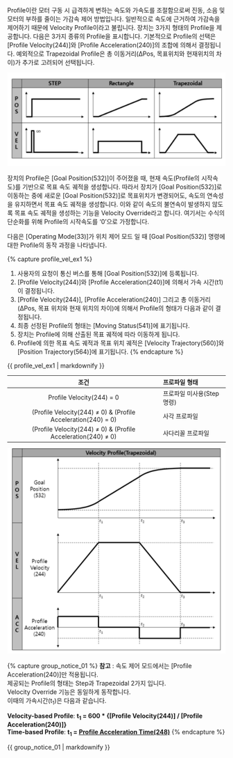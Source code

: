 Profile이란 모터 구동 시 급격하게 변하는 속도와 가속도를 조절함으로써 진동, 소음 및 모터의 부하를 줄이는 가감속 제어 방법입니다.
일반적으로 속도에 근거하여 가감속을 제어하기 때문에 Velocity Profile이라고 불립니다.
장치는 3가지 형태의 Profile을 제공합니다. 다음은 3가지 종류의 Profile을 표시합니다. 기본적으로 Profile의 선택은 [Profile Velocity(244)]와 [Profile Acceleration(240)]의 조합에 의해서 결정됩니다. 예외적으로 Trapezoidal Profile은 총 이동거리(ΔPos, 목표위치와 현재위치의 차이)가 추가로 고려되어 선택됩니다. 

![](/assets/images/dxl/y//profile_1.PNG)

장치의 Profile은 [Goal Position(532)]이 주어졌을 때, 현재 속도(Profile의 시작속도)를 기반으로 목표 속도 궤적을 생성합니다. 따라서 장치가 [Goal Position(532)]로 이동하는 중에 새로운 [Goal Position(532)]로 목표위치가 변경되어도, 속도의 연속성을 유지하면서 목표 속도 궤적을 생성합니다.
이와 같이 속도의 불연속이 발생하지 않도록 목표 속도 궤적을 생성하는 기능을 Velocity Override라고 합니다.
여기서는 수식의 단순화를 위해 Profile의 시작속도를 ‘0’으로 가정합니다.

다음은 [Operating Mode(33)]가 위치 제어 모드 일 때 [Goal Position(532)] 명령에 대한 Profile의 동작 과정을 나타냅니다.

{% capture profile_vel_ex1 %}
1. 사용자의 요청이 통신 버스를 통해 [Goal Position(532)]에 등록됩니다.
2. [Profile Velocity(244)]와 [Profile Acceleration(240)]에 의해서 가속 시간(t1)이 결정됩니다.  
3. [Profile Velocity(244)], [Profile Acceleration(240)] 그리고 총 이동거리(ΔPos, 목표 위치와 현재 위치의 차이)에 의해서 Profile의 형태가 다음과 같이 결정됩니다.
4. 최종 선정된 Profile의 형태는 [Moving Status(541)]에 표기됩니다.
5. 장치는 Profile에 의해 산출된 목표 궤적에 따라 이동하게 됩니다.
6. Profile에 의한 목표 속도 궤적과 목표 위치 궤적은 [Velocity Trajectory(560)]와 [Position Trajectory(564)]에 표기됩니다.
{% endcapture %}

<div class="notice--success">{{ profile_vel_ex1 | markdownify }}</div>

| 조건                                                           | 프로파일 형태              |
|:--------------------------------------------------------------:|:---------------------------|
| Profile Velocity(244) = 0                                      | 프로파일 미사용(Step 명령) |
| (Profile Velocity(244) ≠ 0) & (Profile Acceleration(240) = 0)  | 사각 프로파일              |
| (Profile Velocity(244) ≠ 0) & (Profile Acceleration(240) ≠ 0)  | 사다리꼴 프로파일          |

![](/assets/images/dxl/y//profile_2.PNG)

{% capture group_notice_01 %}
**참고** : 속도 제어 모드에서는 [Profile Acceleration(240)]만 적용됩니다.  
제공되는 Profile의 형태는 Step과 Trapezoidal 2가지 입니다.  
Velocity Override 기능은 동일하게 동작합니다.  
이때의 가속시간(t<sub>1</sub>)은 다음과 같습니다.  

**Velocity-based Profile**: **t<sub>1</sub> = 600 * {[Profile Velocity(244)] / [Profile Acceleration(240)]}**  
**Time-based Profile**: **t<sub>1</sub> = [Profile Acceleration Time(248)]**
{% endcapture %}

<div class="notice">
  {{ group_notice_01 | markdownify }}
</div>

[Profile Acceleration Time(248)]: #profile-acceleration-time248-profile-time252 
